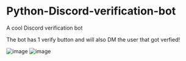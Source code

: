 # Python-Discord-verification-bot
A cool Discord verification bot

The bot has 1 verify button and will also DM the user that got verfied!

![image](https://user-images.githubusercontent.com/72298687/216335672-0c211593-28aa-4164-8ec4-8eafff6b9b79.png)
![image](https://user-images.githubusercontent.com/72298687/216335803-a8b86054-1f3a-4a32-940f-9919b404d236.png)

